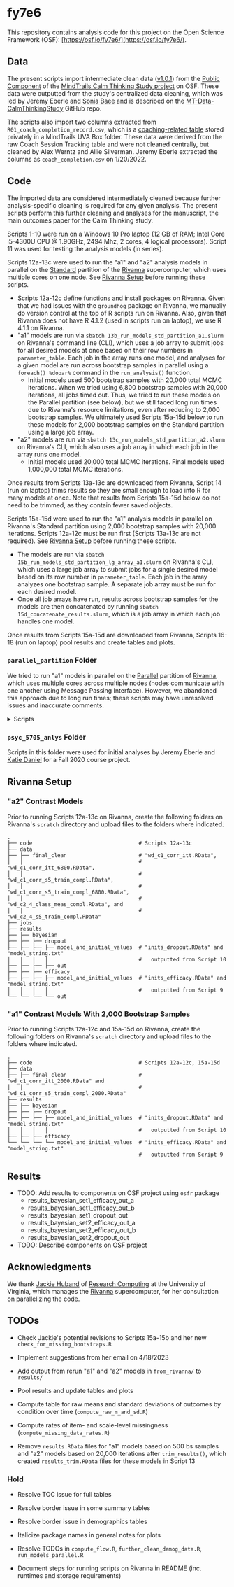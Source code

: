 # fy7e6

This repository contains analysis code for this project on the Open Science Framework (OSF): [https://osf.io/fy7e6/](https://osf.io/fy7e6/).

## Data

The present scripts import intermediate clean data ([v1.0.1](https://doi.org/10.5281/zenodo.6192907)) from the [Public Component](https://osf.io/s8v3h/) of the [MindTrails Calm Thinking Study project](https://osf.io/zbd52/) on OSF. These data were outputted from the study's centralized data cleaning, which was led by Jeremy Eberle and [Sonia Baee](https://github.com/soniabaee) and is described on the [MT-Data-CalmThinkingStudy](https://github.com/TeachmanLab/MT-Data-CalmThinkingStudy) GitHub repo.

The scripts also import two columns extracted from `R01_coach_completion_record.csv`, which is a [coaching-related table](https://github.com/TeachmanLab/MT-Data-CalmThinkingStudy#coaching-related-data-on-uva-box) stored privately in a MindTrails UVA Box folder. These data were derived from the raw Coach Session Tracking table and were not cleaned centrally, but cleaned by Alex Werntz and Allie Silverman. Jeremy Eberle extracted the columns as `coach_completion.csv` on 1/20/2022.

## Code

The imported data are considered intermediately cleaned because further analysis-specific cleaning is required for any given analysis. The present scripts perform this further cleaning and analyses for the manuscript, the main outcomes paper for the Calm Thinking study.

Scripts 1-10 were run on a Windows 10 Pro laptop (12 GB of RAM; Intel Core i5-4300U CPU @ 1.90GHz, 2494 Mhz, 2 cores, 4 logical processors). Script 11 was used for testing the analysis models (in series).

Scripts 12a-13c were used to run the "a1" and "a2" analysis models in parallel on the [Standard](https://www.rc.virginia.edu/userinfo/rivanna/queues/) partition of the [Rivanna](https://www.rc.virginia.edu/userinfo/computing-environments/) supercomputer, which uses multiple cores on one node. See [Rivanna Setup](#rivanna-setup) before running these scripts.
- Scripts 12a-12c define functions and install packages on Rivanna. Given that we had issues with the `groundhog` package on Rivanna, we manually do version control at the top of R scripts run on Rivanna. Also, given that Rivanna does not have R 4.1.2 (used in scripts run on laptop), we use R 4.1.1 on Rivanna.
- "a1" models are run via `sbatch 13b_run_models_std_partition_a1.slurm` on Rivanna's command line (CLI), which uses a job array to submit jobs for all desired models at once based on their row numbers in `parameter_table`. Each job in the array runs one model, and analyses for a given model are run across bootstrap samples in parallel using a `foreach() %dopar%` command in the `run_analysis()` function.
  - Initial models used 500 bootstrap samples with 20,000 total MCMC iterations. When we tried using 6,800 bootstrap samples with 20,000 iterations, all jobs timed out. Thus, we tried to run these models on the Parallel partition (see below), but we still faced long run times due to Rivanna's resource limitations, even after reducing to 2,000 bootstrap samples. We ultimately used Scripts 15a-15d below to run these models for 2,000 bootstrap samples on the Standard partition using a large job array.
- "a2" models are run via `sbatch 13c_run_models_std_partition_a2.slurm` on Rivanna's CLI, which also uses a job array in which each job in the array runs one model.
  - Initial models used 20,000 total MCMC iterations. Final models used 1,000,000 total MCMC iterations.
  
Once results from Scripts 13a-13c are downloaded from Rivanna, Script 14 (run on laptop) trims results so they are small enough to load into R for many models at once. Note that results from Scripts 15a-15d below do not need to be trimmed, as they contain fewer saved objects.

Scripts 15a-15d were used to run the "a1" analysis models in parallel on Rivanna's Standard partition using 2,000 bootstrap samples with 20,000 iterations. Scripts 12a-12c must be run first (Scripts 13a-13c are not required). See [Rivanna Setup](#rivanna-setup) before running these scripts.
- The models are run via `sbatch 15b_run_models_std_partition_lg_array_a1.slurm` on Rivanna's CLI, which uses a large job array to submit jobs for a single desired model based on its row number in `parameter_table`. Each job in the array analyzes one bootstrap sample. A separate job array must be run for each desired model.
- Once all job arrays have run, results across bootstrap samples for the models are then concatenated by running `sbatch 15d_concatenate_results.slurm`, which is a job array in which each job handles one model.

Once results from Scripts 15a-15d are downloaded from Rivanna, Scripts 16-18 (run on laptop) pool results and create tables and plots.

### `parallel_partition` Folder

We tried to run "a1" models in parallel on the [Parallel](https://www.rc.virginia.edu/userinfo/rivanna/queues/) partition of [Rivanna](https://www.rc.virginia.edu/userinfo/computing-environments/), which uses multiple cores across multiple nodes (nodes communicate with one another using Message Passing Interface). However, we abandoned this approach due to long run times; these scripts may have unresolved issues and inaccurate comments.

<details>

<summary>Scripts</summary>

Scripts 13a-13d were used to try running the "a1" models using 6,800 bootstrap samples with 20,000 iterations.
- A single desired model is run via `13c_run_single_model_a1.sh i` on Rivanna's CLI, where `i` is the row number of `parameter_table` for the desired model.
  - This script uses `i` to update the name of the job outfile and to define `myNum` in `13b_run_models_parallel_partition_a1.slurm`. It then submits the Slurm script, which passes `myNum` to `13a_run_models_parallel_partition_a1.R`.
  - When running one model at a time, allow a delay (e.g., 15 min) before submitting the next model to avoid multiple jobs trying to access the same files at once and to ensure computing resources are available.
- Alternatively, in theory all "a1" jobs can be submitted at once using `13d_run_many_models_a1.sh`, which automatically implements a delay between jobs, but as of 12/20/2022, this script still has problems.

Scripts 14a-14f are updated versions of 13a-13d. We tried to analyze 2,000 bootstrap samples (instead of 6,800) given long run times when trying to analyze 6,800 (e.g., taking several days to run only one model and needing to run each model in series). In the updated scripts, each worker analyzes multiple bootstrap samples, given that we need to analyze 2,000 bootstrap samples with no more than 1,000 cores (limit of the [Parallel](https://www.rc.virginia.edu/userinfo/rivanna/queues/) partition).
- Scripts 14a-14c run the models on separate sets of bootstrap samples and output results for smaller subsets of bootstrap samples.
- Scripts 14d-14e concatenate the results across all subsets into one list for the model. Script 14f may be redundant with Script 14e.

Script 15a is an updated version of 14a. The run times were improved but still too long due to Rivanna's limitations.

</details>

### `psyc_5705_anlys` Folder

Scripts in this folder were used for initial analyses by Jeremy Eberle and [Katie Daniel](https://github.com/KatharineDaniel) for a Fall 2020 course project.

## Rivanna Setup

### "a2" Contrast Models

Prior to running Scripts 12a-13c on Rivanna, create the following folders on Rivanna's `scratch` directory and upload files to the folders where indicated.

```
.
├── code                                  # Scripts 12a-13c
├── data                    
├── ├── final_clean                       # "wd_c1_corr_itt.RData", 
│   │                                     #   "wd_c1_corr_itt_6800.RData",
│   │                                     #   "wd_c1_corr_s5_train_compl.RData",
│   │                                     #   "wd_c1_corr_s5_train_compl_6800.RData",
│   │                                     #   "wd_c2_4_class_meas_compl.RData", and
│   │                                     #   "wd_c2_4_s5_train_compl.RData"
├── jobs
├── results
├── ├── bayesian
├── ├── ├── dropout
├── ├── ├── ├── model_and_initial_values  # "inits_dropout.RData" and "model_string.txt"
│   │   │   │                             #   outputted from Script 10
├── ├── ├── ├── out
├── ├── ├── efficacy
├── ├── ├── ├── model_and_initial_values  # "inits_efficacy.RData" and "model_string.txt"
│   │   │   │                             #   outputted from Script 9
└── └── └── └── out
```

### "a1" Contrast Models With 2,000 Bootstrap Samples 

Prior to running Scripts 12a-12c and 15a-15d on Rivanna, create the following folders on Rivanna's `scratch` directory and upload files to the folders where indicated.

```
.
├── code                                  # Scripts 12a-12c, 15a-15d
├── data                    
├── ├── final_clean                       # "wd_c1_corr_itt_2000.RData" and
│   │                                     #   "wd_c1_corr_s5_train_compl_2000.RData"
├── results
├── ├── bayesian
├── ├── ├── dropout
├── ├── ├── ├── model_and_initial_values  # "inits_dropout.RData" and "model_string.txt"
│   │   │   │                             #   outputted from Script 10
├── ├── ├── efficacy
└── └── └── └── model_and_initial_values  # "inits_efficacy.RData" and "model_string.txt"
                                          #   outputted from Script 9
```

## Results

- TODO: Add results to components on OSF project using `osfr` package
  - results_bayesian_set1_efficacy_out_a
  - results_bayesian_set1_efficacy_out_b
  - results_bayesian_set1_dropout_out
  - results_bayesian_set2_efficacy_out_a
  - results_bayesian_set2_efficacy_out_b
  - results_bayesian_set2_dropout_out
- TODO: Describe components on OSF project

## Acknowledgments

We thank [Jackie Huband](https://www.rc.virginia.edu/about/people/huband/) of [Research Computing](https://www.rc.virginia.edu/) at the University of Virginia, which manages the [Rivanna](https://www.rc.virginia.edu/userinfo/computing-environments/) supercomputer, for her consultation on parallelizing the code.

## TODOs

- Check Jackie's potential revisions to Scripts 15a-15b and her new `check_for_missing_bootstraps.R`
- Implement suggestions from her email on 4/18/2023
- Add output from rerun "a1" and "a2" models in `from_rivanna/` to `results/`
- Pool results and update tables and plots

- Compute table for raw means and standard deviations of outcomes by condition over time (`compute_raw_m_and_sd.R`)
- Compute rates of item- and scale-level missingness (`compute_missing_data_rates.R`)

- Remove `results.RData` files for "a1" models based on 500 bs samples and "a2" models based on 20,000 iterations after `trim_results()`, which created `results_trim.RData` files for these models in Script 13

### Hold

- Resolve TOC issue for full tables
- Resolve border issue in some summary tables
- Resolve border issue in demographics tables

- Italicize package names in general notes for plots

- Resolve TODOs in `compute_flow.R`, `further_clean_demog_data.R`, `run_models_parallel.R`
- Document steps for running scripts on Rivanna in README (inc. runtimes and storage requirements)